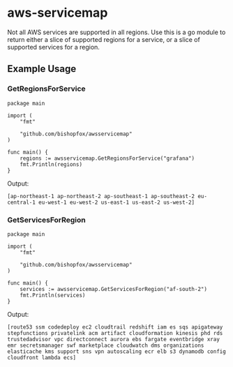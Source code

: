 # aws-servicemap
Not all AWS services are supported in all regions. Use this is a go module to return either a slice of supported regions for a service, or a slice of supported services for a region.   


## Example Usage

### GetRegionsForService

```
package main

import (
	"fmt"

	"github.com/bishopfox/awsservicemap"
)

func main() {
	regions := awsservicemap.GetRegionsForService("grafana")
	fmt.Println(regions)
}
```

Output: 
```
[ap-northeast-1 ap-northeast-2 ap-southeast-1 ap-southeast-2 eu-central-1 eu-west-1 eu-west-2 us-east-1 us-east-2 us-west-2]
```


### GetServicesForRegion

```
package main

import (
	"fmt"

	"github.com/bishopfox/awsservicemap"
)

func main() {
	services := awsservicemap.GetServicesForRegion("af-south-2")
	fmt.Println(services)
}
```

Output: 
```
[route53 ssm codedeploy ec2 cloudtrail redshift iam es sqs apigateway stepfunctions privatelink acm artifact cloudformation kinesis phd rds trustedadvisor vpc directconnect aurora ebs fargate eventbridge xray emr secretsmanager swf marketplace cloudwatch dms organizations elasticache kms support sns vpn autoscaling ecr elb s3 dynamodb config cloudfront lambda ecs]
```